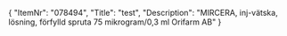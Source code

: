 {
  "ItemNr": "078494",
  "Title": "test",
  "Description": "MIRCERA, inj-vätska, lösning, förfylld spruta 75 mikrogram/0,3 ml Orifarm AB"
}